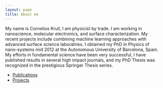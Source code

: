 ```yaml
---
layout: page
title: About me
---
```


My name is Cornelius Krull, I am physicist by trade. I am working in nanoscience, molecular electronics,  and surface characterization. My recent projects include combining machine learning approaches with advanced surface science laboratries. I obtained my PhD in Physics of nano-systems mid 2012 at the Autonomous University of Barcelona, Spain. My efforts in fundamental science have been very successful, I have published results in several high impact journals, and my PhD Thesis was recognized in the prestigious Springer Thesis series. 

- [Publications](https://www.google.com/url?sa=t&rct=j&q=&esrc=s&source=web&cd=5&cad=rja&uact=8&ved=2ahUKEwiWhqaJrabdAhUHuI8KHeCYDNAQFjAEegQIBhAB&url=http%3A%2F%2Fscholar.google.es%2Fcitations%3Fuser%3DW_Ok-8oAAAAJ%26hl%3Den&usg=AOvVaw3omGxSf6vMFuOHs5DAQwwv) 
- [Projects](projects/)